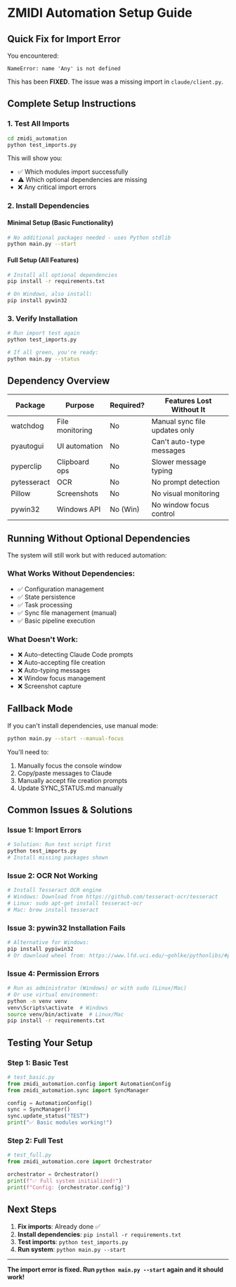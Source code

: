 # ZMIDI Automation Setup Guide

## Quick Fix for Import Error

You encountered:
```
NameError: name 'Any' is not defined
```

This has been **FIXED**. The issue was a missing import in `claude/client.py`.

## Complete Setup Instructions

### 1. Test All Imports
```bash
cd zmidi_automation
python test_imports.py
```

This will show you:
- ✅ Which modules import successfully
- ⚠️ Which optional dependencies are missing
- ❌ Any critical import errors

### 2. Install Dependencies

#### Minimal Setup (Basic Functionality)
```bash
# No additional packages needed - uses Python stdlib
python main.py --start
```

#### Full Setup (All Features)
```bash
# Install all optional dependencies
pip install -r requirements.txt

# On Windows, also install:
pip install pywin32
```

### 3. Verify Installation
```bash
# Run import test again
python test_imports.py

# If all green, you're ready:
python main.py --status
```

## Dependency Overview

| Package | Purpose | Required? | Features Lost Without It |
|---------|---------|-----------|-------------------------|
| watchdog | File monitoring | No | Manual sync file updates only |
| pyautogui | UI automation | No | Can't auto-type messages |
| pyperclip | Clipboard ops | No | Slower message typing |
| pytesseract | OCR | No | No prompt detection |
| Pillow | Screenshots | No | No visual monitoring |
| pywin32 | Windows API | No (Win) | No window focus control |

## Running Without Optional Dependencies

The system will still work but with reduced automation:

### What Works Without Dependencies:
- ✅ Configuration management
- ✅ State persistence
- ✅ Task processing
- ✅ Sync file management (manual)
- ✅ Basic pipeline execution

### What Doesn't Work:
- ❌ Auto-detecting Claude Code prompts
- ❌ Auto-accepting file creation
- ❌ Auto-typing messages
- ❌ Window focus management
- ❌ Screenshot capture

## Fallback Mode

If you can't install dependencies, use manual mode:
```bash
python main.py --start --manual-focus
```

You'll need to:
1. Manually focus the console window
2. Copy/paste messages to Claude
3. Manually accept file creation prompts
4. Update SYNC_STATUS.md manually

## Common Issues & Solutions

### Issue 1: Import Errors
```bash
# Solution: Run test script first
python test_imports.py
# Install missing packages shown
```

### Issue 2: OCR Not Working
```bash
# Install Tesseract OCR engine
# Windows: Download from https://github.com/tesseract-ocr/tesseract
# Linux: sudo apt-get install tesseract-ocr
# Mac: brew install tesseract
```

### Issue 3: pywin32 Installation Fails
```bash
# Alternative for Windows:
pip install pypiwin32
# Or download wheel from: https://www.lfd.uci.edu/~gohlke/pythonlibs/#pywin32
```

### Issue 4: Permission Errors
```bash
# Run as administrator (Windows) or with sudo (Linux/Mac)
# Or use virtual environment:
python -m venv venv
venv\Scripts\activate  # Windows
source venv/bin/activate  # Linux/Mac
pip install -r requirements.txt
```

## Testing Your Setup

### Step 1: Basic Test
```python
# test_basic.py
from zmidi_automation.config import AutomationConfig
from zmidi_automation.sync import SyncManager

config = AutomationConfig()
sync = SyncManager()
sync.update_status("TEST")
print("✅ Basic modules working!")
```

### Step 2: Full Test
```python
# test_full.py
from zmidi_automation.core import Orchestrator

orchestrator = Orchestrator()
print(f"✅ Full system initialized!")
print(f"Config: {orchestrator.config}")
```

## Next Steps

1. **Fix imports**: Already done ✅
2. **Install dependencies**: `pip install -r requirements.txt`
3. **Test imports**: `python test_imports.py`
4. **Run system**: `python main.py --start`

---

**The import error is fixed. Run `python main.py --start` again and it should work!**